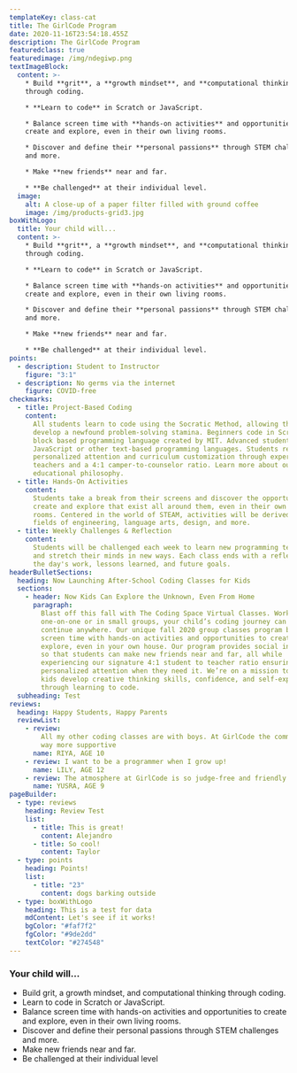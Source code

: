 ```yaml
---
templateKey: class-cat
title: The GirlCode Program
date: 2020-11-16T23:54:18.455Z
description: The GirlCode Program
featuredclass: true
featuredimage: /img/ndegiwp.png
textImageBlock:
  content: >-
    * Build **grit**, a **growth mindset**, and **computational thinking**
    through coding.

    * **Learn to code** in Scratch or JavaScript.

    * Balance screen time with **hands-on activities** and opportunities to
    create and explore, even in their own living rooms.

    * Discover and define their **personal passions** through STEM challenges
    and more.

    * Make **new friends** near and far.

    * **Be challenged** at their individual level.
  image:
    alt: A close-up of a paper filter filled with ground coffee
    image: /img/products-grid3.jpg
boxWithLogo:
  title: Your child will...
  content: >-
    * Build **grit**, a **growth mindset**, and **computational thinking**
    through coding.

    * **Learn to code** in Scratch or JavaScript.

    * Balance screen time with **hands-on activities** and opportunities to
    create and explore, even in their own living rooms.

    * Discover and define their **personal passions** through STEM challenges
    and more.

    * Make **new friends** near and far.

    * **Be challenged** at their individual level.
points:
  - description: Student to Instructor
    figure: "3:1"
  - description: No germs via the internet
    figure: COVID-free
checkmarks:
  - title: Project-Based Coding
    content:
      All students learn to code using the Socratic Method, allowing them to
      develop a newfound problem-solving stamina.​​ Beginners code in Scratch, a
      block based programming language created by MIT. Advanced students code in
      JavaScript or other text-based programming languages. Students receive
      personalized attention and curriculum customization through experienced
      teachers and a 4:1 camper-to-counselor ratio. Learn more about our
      educational philosophy.
  - title: Hands-On Activities
    content:
      Students take a break from their screens and discover the opportunities to
      create and explore that exist all around them, even in their own living
      rooms. Centered in the world of STEAM, activities will be derived from the
      fields of engineering, language arts, design, and more.
  - title: Weekly Challenges & Reflection
    content:
      Students will be challenged each week to learn new programming techniques
      and stretch their minds in new ways. Each class ends with a reflection on
      the day's work, lessons learned, and future goals.
headerBulletSections:
  heading: Now Launching After-School Coding Classes for Kids
  sections:
    - header: Now Kids Can Explore the Unknown, Even From Home
      paragraph:
        Blast off this fall with The Coding Space Virtual Classes. Working
        one-on-one or in small groups, your child’s coding journey can now
        continue anywhere. Our unique fall 2020 group classes program balances
        screen time with hands-on activities and opportunities to create and
        explore, even in your own house. Our program provides social interaction
        so that students can make new friends near and far, all while
        experiencing our signature 4:1 student to teacher ratio ensuring
        personalized attention when they need it. We’re on a mission to help
        kids develop creative thinking skills, confidence, and self-expression
        through learning to code.
  subheading: Test
reviews:
  heading: Happy Students, Happy Parents
  reviewList:
    - review:
        All my other coding classes are with boys. At GirlCode the community is
        way more supportive
      name: RIYA, AGE 10
    - review: I want to be a programmer when I grow up!
      name: LILY, AGE 12
    - review: The atmosphere at GirlCode is so judge-free and friendly!
      name: YUSRA, AGE 9
pageBuilder:
  - type: reviews
    heading: Review Test
    list:
      - title: This is great!
        content: Alejandro
      - title: So cool!
        content: Taylor
  - type: points
    heading: Points!
    list:
      - title: "23"
        content: dogs barking outside
  - type: boxWithLogo
    heading: This is a test for data
    mdContent: Let's see if it works!
    bgColor: "#faf7f2"
    fgColor: "#9de2dd"
    textColor: "#274548"
---
```


### Your child will...

- Build grit, a growth mindset, and computational thinking through coding.
- Learn to code in Scratch or JavaScript.
- Balance screen time with hands-on activities and opportunities to create and
  explore, even in their own living rooms.
- Discover and define their personal passions through STEM challenges and more.
- Make new friends near and far.
- Be challenged at their individual level
